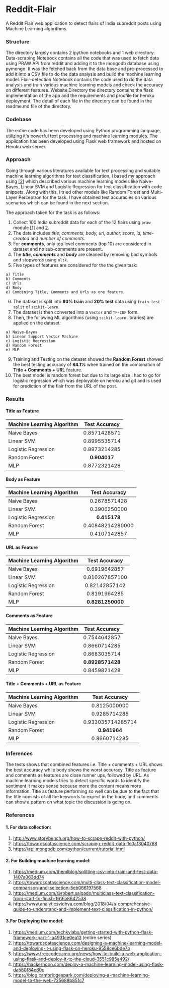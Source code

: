 # Reddit-Flair
A Reddit Flair web application to detect flairs of India subreddit posts using Machine Learning algorithms.

### Structure

The directory largely contains 2 ipython notebooks and 1 web directory:
Data-scraping Notebook contains all the code that was used to fetch data using PRAW API from reddit and adding it to the mongodb database using pymongo. It was the fetched back from the data base and pre-processed to add it into a CSV file to do the data analysis and build the machine learning model.
Flair-detection Notebook contains the code used to do the data analysis and train various machine learning models and check the accuracy on different features.
Website Directory the directory contains the flask implementation of the app and the requirements and procfile for heroku deployment. The detail of each file in the directory can be found in the readme.md file of the directory.

### Codebase

The entire code has been developed using Python programming language, utilizing it's powerful text processing and machine learning modules. The application has been developed using Flask web framework and hosted on Heroku web server.

### Approach

Going through various literatures available for text processing and suitable machine learning algorithms for text classification, I based my approach using [[2]](https://towardsdatascience.com/multi-class-text-classification-model-comparison-and-selection-5eb066197568) which described various machine learning models like Naive-Bayes, Linear SVM and Logistic Regression for text classification with code snippets. Along with this, I tried other models like Random Forest and Multi-Layer Perceptron for the task. I have obtained test accuracies on various scenarios which can be found in the next section.

The approach taken for the task is as follows:

  1. Collect 100 India subreddit data for each of the 12 flairs using `praw` module [[1]](http://www.storybench.org/how-to-scrape-reddit-with-python/) and [2](http://machineloveus.com/mining-reddit-data-or-links-to-33-python-cheat-sheets/).
  2. The data includes *title, comments, body, url, author, score, id, time-created* and *number of comments*.
  3. For **comments**, only top level comments (top 10) are considered in dataset and no sub-comments are present.
  4. The ***title, comments*** and ***body*** are cleaned by removing bad symbols and stopwords using `nltk`.
  5. Five types of features are considered for the the given task:
    
    a) Title
    b) Comments
    c) Urls
    d) Body
    e) Combining Title, Comments and Urls as one feature.
  6. The dataset is split into **80% train** and **20% test** data using `train-test-split` of `scikit-learn`.
  7. The dataset is then converted into a `Vector` and `TF-IDF` form.
  8. Then, the following ML algorithms (using `scikit-learn` libraries) are applied on the dataset:
    
    a) Naive-Bayes
    b) Linear Support Vector Machine
    c) Logistic Regression
    d) Random Forest
    e) MLP
   9. Training and Testing on the dataset showed the **Random Forest** showed the best testing accuracy of **94.1%** when trained on the combination of **Title + Comments + URL** feature.
   10. The best model is random forest but due to its large size I had to go for logistic regression which was deployable on heroku and git and is used for prediction of the flair from the URL of the post.
    
### Results

#### Title as Feature

| Machine Learning Algorithm | Test Accuracy     |
| -------------              |:-----------------:|
| Naive Bayes                | 0.8571428571      |
| Linear SVM                 | 0.8995535714      |
| Logistic Regression        | 0.8973214285      |
| Random Forest              | **0.904017**      |
| MLP                        | 0.8772321428      |

#### Body as Feature

| Machine Learning Algorithm | Test Accuracy     |
| -------------              |:-----------------:|
| Naive Bayes                | 0.2678571428      |
| Linear SVM                 | 0.3906250000      |
| Logistic Regression        | **0.415178**      |
| Random Forest              | 0.40848214280000  |
| MLP                        | 0.4107142857      |

#### URL as Feature

| Machine Learning Algorithm | Test Accuracy     |
| -------------              |:-----------------:|
| Naive Bayes                | 0.6919642857      |
| Linear SVM                 | 0.810267857100    |
| Logistic Regression        | 0.82142857142     |
| Random Forest              | 0.8191964285      |
| MLP                        | **0.8281250000**  |

#### Comments as Feature

| Machine Learning Algorithm | Test Accuracy     |
| -------------              |:-----------------:|
| Naive Bayes                | 0.7544642857      |
| Linear SVM                 | 0.8660714285      |
| Logistic Regression        | 0.8683035714      |
| Random Forest              | **0.8928571428**  |
| MLP                        | 0.8459821428      |

#### Title + Comments + URL as Feature

| Machine Learning Algorithm | Test Accuracy     |
| -------------              |:-----------------:|
| Naive Bayes                | 0.8125000000      |
| Linear SVM                 | 0.9285714285      |
| Logistic Regression        | 0.933035714285714 |
| Random Forest              | **0.941964**      |
| MLP                        | 0.8660714285      |

### Inferences

The tests shows that combined features i.e. Title + comments + URL shows the best accuracy while body shows the worst accuracy. Title as feature and comments as features are close runner ups, followed by URL. As machine learning models tries to detect specific words to identify the sentiment it makes sense because more the content means more information. Title as feature performing so well can be due to the fact that the title consists of all the keywords to expect in the body, and comments can show a pattern on what topic the discussion is going on.

### References

#### 1. For data collection:

1. http://www.storybench.org/how-to-scrape-reddit-with-python/
2. https://towardsdatascience.com/scraping-reddit-data-1c0af3040768
3. https://api.mongodb.com/python/current/tutorial.html

#### 2. For Building machine learning model:

1. https://medium.com/themlblog/splitting-csv-into-train-and-test-data-1407a063dd74
2. https://towardsdatascience.com/multi-class-text-classification-model-comparison-and-selection-5eb066197568
3. https://medium.com/@robert.salgado/multiclass-text-classification-from-start-to-finish-f616a8642538
4. https://www.analyticsvidhya.com/blog/2018/04/a-comprehensive-guide-to-understand-and-implement-text-classification-in-python/

#### 3.For Deploying the model:

1. https://medium.com/techkylabs/getting-started-with-python-flask-framework-part-1-a4931ce0ea13 (entire series)
2. https://towardsdatascience.com/designing-a-machine-learning-model-and-deploying-it-using-flask-on-heroku-9558ce6bde7b
3. https://www.freecodecamp.org/news/how-to-build-a-web-application-using-flask-and-deploy-it-to-the-cloud-3551c985e492/
4. https://hackernoon.com/deploy-a-machine-learning-model-using-flask-da580f84e60c
5. https://blog.cambridgespark.com/deploying-a-machine-learning-model-to-the-web-725688b851c7

